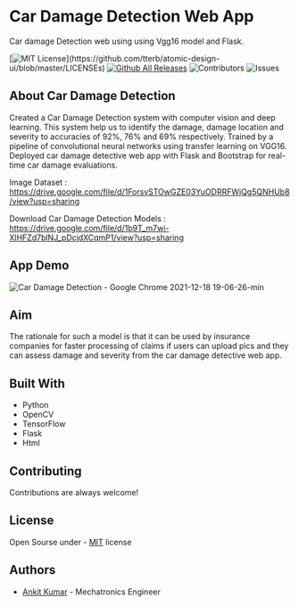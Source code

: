 
# Car Damage Detection Web App

Car damage Detection web using using Vgg16 model and Flask.

[![MIT License](https://img.shields.io/apm/l/atomic-design-ui.svg?)](https://github.com/tterb/atomic-design-ui/blob/master/LICENSEs) [![Github All Releases](https://img.shields.io/github/downloads/ankitkumar174/Car-Damage-Detective-Web-App/total.svg)]()
![Contributors](https://img.shields.io/github/contributors/ankitkumar174/Car-Damage-Detective-Web-App?color=dark-green) ![Issues](https://img.shields.io/github/issues/ankitkumar174/Car-Damage-Detective-Web-App) 


## About Car Damage Detection

Created a Car Damage Detection system with computer vision and deep learning. This system help us to identify the damage, damage location and severity to accuracies of 92%, 76% and 69% respectively. Trained by a pipeline of convolutional neural networks using transfer learning on VGG16. Deployed car damage detective web app with Flask and Bootstrap for real-time car damage evaluations. 

Image Dataset : https://drive.google.com/file/d/1ForsvSTOwGZE03YuODRRFWjQg5QNHUb8/view?usp=sharing

Download Car Damage Detection Models : https://drive.google.com/file/d/1b9T_m7wi-XlHFZd7blNJ_pDcjdXCqmP1/view?usp=sharing

## App Demo

![Car Damage Detection - Google Chrome 2021-12-18 19-06-26-min](https://user-images.githubusercontent.com/85494641/146643475-8f02607c-a1ad-4ea7-a342-c59b7ea8c740.gif)



## Aim

The rationale for such a model is that it can be used by insurance companies for faster processing of claims if users can upload pics and they can assess damage and severity from the car damage detective web app. 


## Built With

* Python
* OpenCV
* TensorFlow
* Flask
* Html


## Contributing

Contributions are always welcome!


## License

Open Sourse under - [MIT](https://choosealicense.com/licenses/mit/) license


## Authors

- [Ankit Kumar](https://www.github.com/ankitkumar174)   - Mechatronics Engineer

